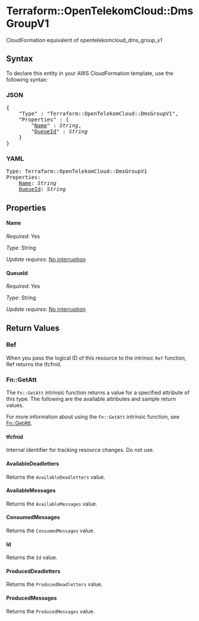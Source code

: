 # Terraform::OpenTelekomCloud::DmsGroupV1

CloudFormation equivalent of opentelekomcloud_dms_group_v1

## Syntax

To declare this entity in your AWS CloudFormation template, use the following syntax:

### JSON

<pre>
{
    "Type" : "Terraform::OpenTelekomCloud::DmsGroupV1",
    "Properties" : {
        "<a href="#name" title="Name">Name</a>" : <i>String</i>,
        "<a href="#queueid" title="QueueId">QueueId</a>" : <i>String</i>
    }
}
</pre>

### YAML

<pre>
Type: Terraform::OpenTelekomCloud::DmsGroupV1
Properties:
    <a href="#name" title="Name">Name</a>: <i>String</i>
    <a href="#queueid" title="QueueId">QueueId</a>: <i>String</i>
</pre>

## Properties

#### Name

_Required_: Yes

_Type_: String

_Update requires_: [No interruption](https://docs.aws.amazon.com/AWSCloudFormation/latest/UserGuide/using-cfn-updating-stacks-update-behaviors.html#update-no-interrupt)

#### QueueId

_Required_: Yes

_Type_: String

_Update requires_: [No interruption](https://docs.aws.amazon.com/AWSCloudFormation/latest/UserGuide/using-cfn-updating-stacks-update-behaviors.html#update-no-interrupt)

## Return Values

### Ref

When you pass the logical ID of this resource to the intrinsic `Ref` function, Ref returns the tfcfnid.

### Fn::GetAtt

The `Fn::GetAtt` intrinsic function returns a value for a specified attribute of this type. The following are the available attributes and sample return values.

For more information about using the `Fn::GetAtt` intrinsic function, see [Fn::GetAtt](https://docs.aws.amazon.com/AWSCloudFormation/latest/UserGuide/intrinsic-function-reference-getatt.html).

#### tfcfnid

Internal identifier for tracking resource changes. Do not use.

#### AvailableDeadletters

Returns the <code>AvailableDeadletters</code> value.

#### AvailableMessages

Returns the <code>AvailableMessages</code> value.

#### ConsumedMessages

Returns the <code>ConsumedMessages</code> value.

#### Id

Returns the <code>Id</code> value.

#### ProducedDeadletters

Returns the <code>ProducedDeadletters</code> value.

#### ProducedMessages

Returns the <code>ProducedMessages</code> value.

